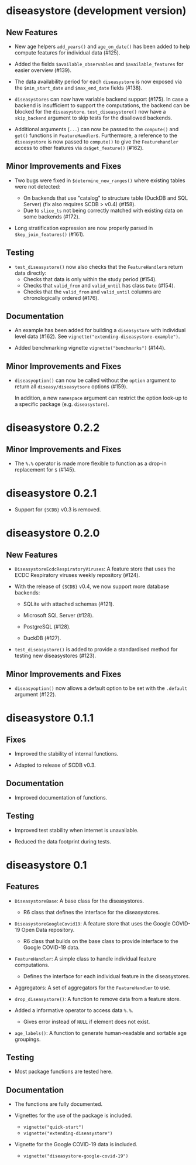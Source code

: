 # diseasystore (development version)

## New Features

* New age helpers `add_years()` and `age_on_date()` has been added to help compute features for individual data (#125).

* Added the fields `$available_observables` and `$available_features` for easier overview (#139).

* The data availability period for each `diseasystore` is now exposed via the `$min_start_date` and `$max_end_date`
fields (#138).

* `diseasystores` can now have variable backend support (#175).
  In case a backend is insufficient to support the computations, the backend can be blocked for the `diseasystore`.
  `test_diseasystore()` now have a `skip_backend` argument to skip tests for the disallowed backends.

* Additional arguments (`...`) can now be passed to the `compute()` and `get()` functions in `FeatureHandler`s.
  Furthermore, a reference to the `diseasystore` is now passed to `compute()` to give the `Featurehandler` access
  to other features via `ds$get_feature()` (#162).

## Minor Improvements and Fixes

* Two bugs were fixed in `$determine_new_ranges()` where existing tables were not detected:
  * On backends that use "catalog" to structure table (DuckDB and SQL Server) (fix also requires SCDB > v0.4) (#158).
  * Due to `slice_ts` not being correctly matched with existing data on some backends (#172).

* Long stratification expression are now properly parsed in `$key_join_features()` (#161).

## Testing

* `test_diseasystore()` now also checks that the `FeatureHandler`s return data directly:
  * Checks that data is only within the study period (#154).
  * Checks that `valid_from` and `valid_until` has class `Date` (#154).
  * Checks that the `valid_from` and `valid_until` columns are chronologically ordered (#176).

## Documentation

* An example has been added for building a `diseasystore` with individual level data (#162).
  See `vignette("extending-diseasystore-example")`.

* Added benchmarking vignette `vignette("benchmarks")` (#144).


## Minor Improvements and Fixes

* `diseasyoption()` can now be called without the `option` argument to return all `diseasy/diseasytsore` options (#159).

  In addition, a new `namespace` argument can restrict the option look-up to a specific package (e.g. `diseasystore`).


# diseasystore 0.2.2

## Minor Improvements and Fixes

* The `%.%` operator is made more flexible to function as a drop-in replacement for `$` (#145).


# diseasystore 0.2.1

* Support for `{SCDB}` v0.3 is removed.


# diseasystore 0.2.0

## New Features

* `DiseasystoreEcdcRespiratoryViruses`: A feature store that uses the ECDC Respiratory viruses weekly repository (#124).

* With the release of `{SCDB}` v0.4, we now support more database backends:

  * SQLite with attached schemas (#121).

  * Microsoft SQL Server (#128).

  * PostgreSQL (#128).

  * DuckDB (#127).

* `test_diseasystore()` is added to provide a standardised method for testing new diseasystores (#123).

## Minor Improvements and Fixes

* `diseasyoption()` now allows a default option to be set with the `.default` argument (#122).


# diseasystore 0.1.1

## Fixes

* Improved the stability of internal functions.

* Adapted to release of SCDB v0.3.

## Documentation

* Improved documentation of functions.

## Testing

* Improved test stability when internet is unavailable.

* Reduced the data footprint during tests.


# diseasystore 0.1

## Features

* `DiseasystoreBase`: A base class for the diseasystores.
  * R6 class that defines the interface for the diseasystores.

* `DiseasystoreGoogleCovid19`: A feature store that uses the Google COVID-19 Open Data repository.
  * R6 class that builds on the base class to provide interface to the Google COVID-19 data.

* `FeatureHandler`: A simple class to handle individual feature computations.
  * Defines the interface for each individual feature in the diseasystores.

* Aggregators: A set of aggregators for the `FeatureHandler` to use.

* `drop_diseasystore()`: A function to remove data from a feature store.

* Added a informative operator to access data `%.%`.
  * Gives error instead of `NULL` if element does not exist.

* `age_labels()`: A function to generate human-readable and sortable age groupings.

## Testing

* Most package functions are tested here.

## Documentation

* The functions are fully documented.

* Vignettes for the use of the package is included.
  - `vignette("quick-start")`
  - `vignette("extending-diseasystore")`

* Vignette for the Google COVID-19 data is included.
  * `vignette("diseasystore-google-covid-19")`
